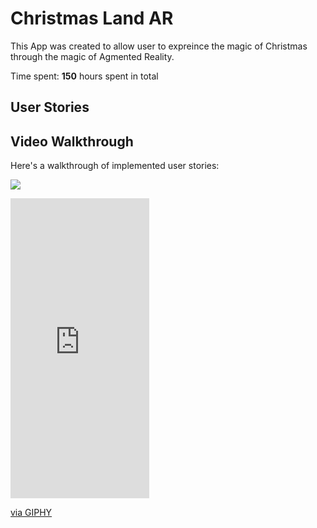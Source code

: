 # Christmas Land AR

This App was created to allow user to expreince the magic of Christmas through the magic of Agmented Reality.

Time spent: **150** hours spent in total

## User Stories


## Video Walkthrough

Here's a walkthrough of implemented user stories:

![](http://i.imgur.com/OUkLi.gif)
<iframe src="https://giphy.com/embed/lBrvoM5LBaW3FYE9pC" width="222" height="480" frameBorder="0" class="giphy-embed" allowFullScreen></iframe><p><a href="https://giphy.com/gifs/lBrvoM5LBaW3FYE9pC">via GIPHY</a></p>
